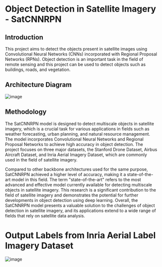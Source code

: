# Object Detection in Satellite Imagery - SatCNNRPN

## Introduction
This project aims to detect the objects present in satellite images using Convolutional Neural Networks (CNNs) incorporated with Regional Proposal Networks (RPNs). Object detection is an important task in the field of remote sensing and this project can be used to detect objects such as buildings, roads, and vegetation.

## Architecture Diagram
![image](https://user-images.githubusercontent.com/83855692/229789088-cf906bff-434d-4e1b-8ceb-791a86cd40be.png)

## Methodology
The SatCNNRPN model is designed to detect multiscale objects in satellite imagery, which is a crucial task for various applications in fields such as weather forecasting, urban planning, and natural resource management. The model incorporates Convolutional Neural Networks and Regional Proposal Networks to achieve high accuracy in object detection. The project focuses on three major datasets, the Stanford Drone Dataset, Airbus Aircraft Dataset, and Inria Aerial Imagery Dataset, which are commonly used in the field of satellite imagery.

Compared to other backbone architectures used for the same purpose, SatCNNRPN achieved a higher level of accuracy, making it a state-of-the-art model in this field. The term "state-of-the-art" refers to the most advanced and effective model currently available for detecting multiscale objects in satellite imagery. This research is a significant contribution to the field of satellite imagery and demonstrates the potential for further developments in object detection using deep learning. Overall, the SatCNNRPN model presents a valuable solution to the challenges of object detection in satellite imagery, and its applications extend to a wide range of fields that rely on satellite data analysis.

# Output Labels from Inria Aerial Label Imagery Dataset
![image](https://user-images.githubusercontent.com/83855692/171787117-423a8e03-f2a8-4fa6-9aa3-aab016a5128a.png)
